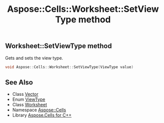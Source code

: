 ﻿---
title: Aspose::Cells::Worksheet::SetViewType method
linktitle: SetViewType
second_title: Aspose.Cells for C++ API Reference
description: 'Aspose::Cells::Worksheet::SetViewType method. Gets and sets the view type in C++.'
type: docs
weight: 9500
url: /cpp/aspose.cells/worksheet/setviewtype/
---
## Worksheet::SetViewType method


Gets and sets the view type.

```cpp
void Aspose::Cells::Worksheet::SetViewType(ViewType value)
```

## See Also

* Class [Vector](../../vector/)
* Enum [ViewType](../../viewtype/)
* Class [Worksheet](../)
* Namespace [Aspose::Cells](../../)
* Library [Aspose.Cells for C++](../../../)
